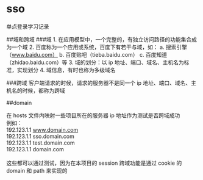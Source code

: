 # sso
单点登录学习记录<br>

##域和跨域
###域
	1. 在应用模型中，一个完整的，有独立访问路径的功能集合成为一个域
	2. 百度称为一个应用或系统，百度下有若干与域，如：
		a. 搜索引擎（www.baidu.com）
		b. 百度贴吧（tieba.baidu.com）
		c. 百度知道（zhidao.baidu.com）等
	3. 域的划分：以 ip 地址、端口、域名、主机名为标准，实现划分
	4. 域信息，有时也称为多级域名

###跨域
客户端请求的时候，请求的服务器不是同一个 ip 地址、端口、域名、主机名的时候，都称为跨域

##domain

在 hosts 文件内映射一些项目所在的服务器 ip 地址作为测试是否跨域成功<br>
例如：<br>
    192.123.1.1 www.domain.com<br>
    192.123.1.1 sso.domain.com<br>
    192.123.1.1 test.domain.com<br>
    192.123.1.1 domain.com<br>
    <br>
这些都可以通过测试，因为在本项目的 session 跨域功能是通过 cookie 的 domain 和 path 来实现的
